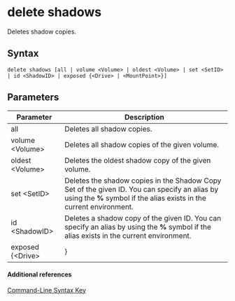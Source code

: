 # delete shadows



Deletes shadow copies.

## Syntax

```
delete shadows [all | volume <Volume> | oldest <Volume> | set <SetID> | id <ShadowID> | exposed {<Drive> | <MountPoint>}]
```

## Parameters

|Parameter|Description|
|---------|-----------|
|all|Deletes all shadow copies.|
|volume \<Volume>|Deletes all shadow copies of the given volume.|
|oldest \<Volume>|Deletes the oldest shadow copy of the given volume.|
|set \<SetID>|Deletes the shadow copies in the Shadow Copy Set of the given ID. You can specify an alias by using the **%** symbol if the alias exists in the current environment.|
|id \<ShadowID>|Deletes a shadow copy of the given ID. You can specify an alias by using the **%** symbol if the alias exists in the current environment.|
|exposed {\<Drive> | <MountPoint>}|Deletes the shadow copy exposed at the specified drive letter or mount point. Specify mount points as c:\mountPoint or by the drive letter such as p:.|

#### Additional references

[Command-Line Syntax Key](command-line-syntax-key.md)